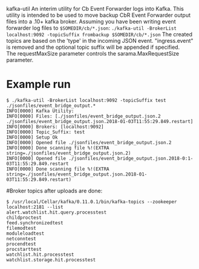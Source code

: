 kafka-util
An interim utility for Cb Event Forwarder logs into Kafka. 
This utility is intended to be used to move backup CbR Event Forwarder output files into a .10+ kafka broker. 
Assuming you have been writing event forwarder log files to `$SOMEDIR/cb/*.json`: 
`./kafka-util -BrokerList localhost:9092 -topicSuffix frombackup $SOMEDIR/cb/*.json`
The created topics are based on the 'type' in the incoming JSON event. "ingress.event" is removed and the optional topic suffix will be appended if specified.  
The requestMaxSize parameter controls the sarama.MaxRequestSize parameter.

# Example run
```
$ ./kafka-util -BrokerList localhost:9092 -topicSuffix test ./jsonfiles/event_bridge_output.*  
INFO[0000] Kafka Utility:                               
INFO[0000] Files: [./jsonfiles/event_bridge_output.json.2 ./jsonfiles/event_bridge_output.json.2018-01-03T11:55:29.849.restart] 
INFO[0000] Brokers: [localhost:9092]                    
INFO[0000] Topic_Suffix: test                           
INFO[0000] Setup Ok                                     
INFO[0000] Opened file ./jsonfiles/event_bridge_output.json.2 
INFO[0000] Done scanning file %!(EXTRA string=./jsonfiles/event_bridge_output.json.2) 
INFO[0000] Opened file ./jsonfiles/event_bridge_output.json.2018-0:1-03T11:55:29.849.restart 
INFO[0000] Done scanning file %!(EXTRA string=./jsonfiles/event_bridge_output.json.2018-01-03T11:55:29.849.restart) 
```

#Broker topics after uploads are done:
```
$ /usr/local/Cellar/kafka/0.11.0.1/bin/kafka-topics --zookeeper localhost:2181 --list
alert.watchlist.hit.query.processtest
childproctest
feed.synchronizedtest
filemodtest
moduleloadtest
netconntest
procendtest
procstarttest
watchlist.hit.processtest
watchlist.storage.hit.processtest
```






